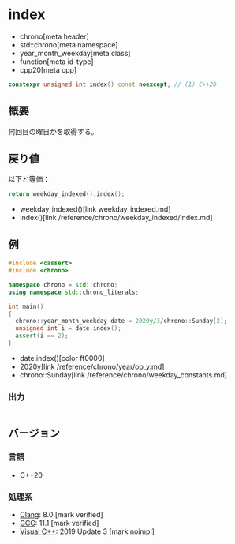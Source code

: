 # index
* chrono[meta header]
* std::chrono[meta namespace]
* year_month_weekday[meta class]
* function[meta id-type]
* cpp20[meta cpp]

```cpp
constexpr unsigned int index() const noexcept; // (1) C++20
```

## 概要
何回目の曜日かを取得する。


## 戻り値
以下と等価：

```cpp
return weekday_indexed().index();
```
* weekday_indexed()[link weekday_indexed.md]
* index()[link /reference/chrono/weekday_indexed/index.md]


## 例
```cpp example
#include <cassert>
#include <chrono>

namespace chrono = std::chrono;
using namespace std::chrono_literals;

int main()
{
  chrono::year_month_weekday date = 2020y/3/chrono::Sunday[2];
  unsigned int i = date.index();
  assert(i == 2);
}
```
* date.index()[color ff0000]
* 2020y[link /reference/chrono/year/op_y.md]
* chrono::Sunday[link /reference/chrono/weekday_constants.md]

### 出力
```
```

## バージョン
### 言語
- C++20

### 処理系
- [Clang](/implementation.md#clang): 8.0 [mark verified]
- [GCC](/implementation.md#gcc): 11.1 [mark verified]
- [Visual C++](/implementation.md#visual_cpp): 2019 Update 3 [mark noimpl]
